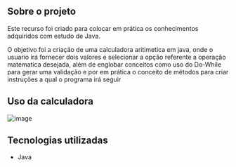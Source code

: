 ## Sobre o projeto

Este recurso foi criado para colocar em prática os conhecimentos adquiridos com estudo de Java.

O objetivo foi a criação de uma calculadora aritimetica em java, onde o usuario irá fornecer dois valores e selecionar a opção referente a operação matematica desejada, além de englobar conceitos como uso do Do-While para gerar uma validação e por em prática o conceito de métodos para criar instruções a qual o programa irá seguir

## Uso da calculadora

![image](https://github.com/Felipelopess1/calculadoraJava/assets/112299121/f56da5ec-4977-4623-aa8c-2fe373bec657)


## Tecnologias utilizadas

- Java
